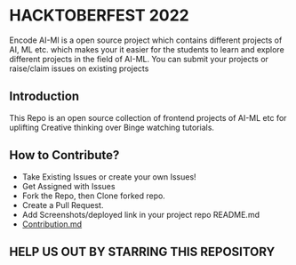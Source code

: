 
# HACKTOBERFEST 2022

Encode AI-Ml is a open source project which contains different projects of AI, ML etc. which makes your it easier for the students to learn and explore different projects in the field of AI-ML. You can submit your projects or raise/claim issues on existing projects


## Introduction

This Repo is an open source collection of frontend projects of AI-ML etc for uplifting Creative thinking over Binge watching tutorials.


## How to Contribute?

- Take Existing Issues or create your own Issues!
- Get Assigned with Issues
- Fork the Repo, then Clone forked repo.
- Create a Pull Request.
- Add Screenshots/deployed link in your project repo README.md
- [Contribution.md](https://github.com/Encode-PDEU/AI-ML_Encode_HF2022/blob/main/CONTRIBUTING.md)


## HELP US OUT BY STARRING THIS REPOSITORY
